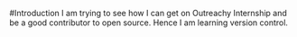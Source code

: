#Introduction
I am trying to see how I can get on Outreachy Internship and be a good contributor to open source.
Hence I am learning version control.
